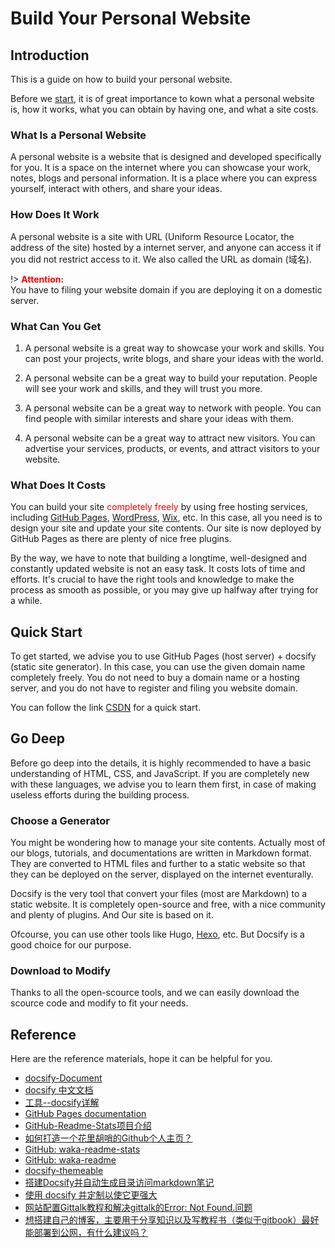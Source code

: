 # Build Your Personal Website

## Introduction

This is a guide on how to build your personal website.

Before we [start](Blogs/Mixed/BuildYourSite?id=quick-start), it is of great importance to kown what a personal website is, how it works, what you can obtain by having one, and what a site costs.

### What Is a Personal Website

A personal website is a website that is designed and developed specifically for you. It is a space on the internet where you can showcase your work, notes, blogs and personal information. It is a place where you can express yourself, interact with others, and share your ideas.

### How Does It Work

A personal website is a site with URL (Uniform Resource Locator, the address of the site) hosted by a internet server, and anyone can access it if you did not restrict access to it. We also called the URL as domain (域名).

!> **<span style='color:red'>Attention:</span>**<br>
You have to filing your website domain if you are deploying it on a domestic server.


### What Can You Get

1. A personal website is a great way to showcase your work and skills. You can post your projects, write blogs, and share your ideas with the world.

2. A personal website can be a great way to build your reputation. People will see your work and skills, and they will trust you more.

3. A personal website can be a great way to network with people. You can find people with similar interests and share your ideas with them.

4. A personal website can be a great way to attract new visitors. You can advertise your services, products, or events, and attract visitors to your website.



### What Does It Costs

You can build your site <span style='color:red'>completely freely</span> by using free hosting services, including [GitHub Pages](https://pages.github.com/), [WordPress](https://wordpress.com/), [Wix](https://www.wix.com/), etc. In this case, all you need is to design your site and update your site contents. Our site is now deployed by GitHub Pages as there are plenty of nice free plugins.

By the way, we have to note that building a longtime, well-designed and constantly updated website is not an easy task. It costs lots of time and efforts. It's crucial to have the right tools and knowledge to make the process as smooth as possible, or you may give up halfway after trying for a while.

## Quick Start

To get started, we advise you to use GitHub Pages (host server) + docsify (static site generator). In this case, you can use the given domain name completely freely. You do not need to buy a domain name or a hosting server, and you do not have to register and filing you website domain.

You can follow the link [CSDN](https://blog.csdn.net/liyou123456789/article/details/124504727) for a quick start.


## Go Deep 

Before go deep into the details, it is highly recommended to have a basic understanding of HTML, CSS, and JavaScript. If you are completely new with these languages, we advise you to learn them first, in case of making useless efforts during the building process.

### Choose a Generator
You might be wondering how to manage your site contents. Actually most of our blogs, tutorials, and documentations are written in Markdown format. They are converted to HTML files and further to a static website so that they can be deployed on the server, displayed on the internet eventurally.

Docsify is the very tool that convert your files (most are Markdown) to a static website. It is completely open-source and free, with a nice community and plenty of plugins.
And Our site is based on it. 

Ofcourse, you can use other tools like Hugo, [Hexo](https://hexo.io/zh-cn/), etc. But Docsify is a good choice for our purpose.

### Download to Modify

Thanks to all the open-scource tools, and we can easily download the scource code and modify to fit your needs.

## Reference

Here are the reference materials, hope it can be helpful for you.

- [docsify-Document](https://docsify.js.org/#/)  
- [docsify 中文文档](https://docsify.js.org/#/zh-cn/)  
- [工具--docsify详解](https://blog.csdn.net/liyou123456789/article/details/124504727)  
- [GitHub Pages documentation](https://docs.github.com/en/pages)  
- [GitHub-Readme-Stats项目介绍](https://blog.csdn.net/gobullin/article/details/120513191)  
- [如何打造一个花里胡哨的Github个人主页？](https://blog.csdn.net/qq794492789/article/details/136871699)  
- [GitHub: waka-readme-stats](https://github.com/anmol098/waka-readme-stats)  
- [GitHub: waka-readme](https://github.com/athul/waka-readme)  
- [docsify-themeable](https://jhildenbiddle.github.io/docsify-themeable/#/customization)  
- [搭建Docsify并自动生成目录访问markdown笔记](https://blog.csdn.net/qq_74177889/article/details/139595564)  
- [使用 docsify 并定制以使它更强大](https://ld246.com/article/1553507125889)  
- [网站配置Gittalk教程和解决gittalk的Error: Not Found.问题](https://blog.csdn.net/wyounger/article/details/111356242)  
- [想搭建自己的博客，主要用于分享知识以及写教程书（类似于gitbook）最好能部署到公网，有什么建议吗？](https://www.zhihu.com/question/619420012/answer/3433796975?utm_campaign=shareopn&utm_medium=social&utm_psn=1792730956328747009&utm_source=wechat_session)